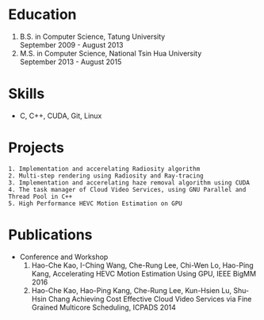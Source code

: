 # Education
  1. B.S. in Computer Science, Tatung University  
     September 2009 - August 2013 
  2. M.S. in Computer Science, National Tsin Hua University  
     September 2013 - August 2015 
    
# Skills
  - C, C++, CUDA, Git, Linux

# Projects
    1. Implementation and accerelating Radiosity algorithm 
    2. Multi-step rendering using Radiosity and Ray-tracing 
    3. Implementation and accerelating haze removal algorithm using CUDA
    4. The task manager of Cloud Video Services, using GNU Parallel and Thread Pool in C++
    5. High Performance HEVC Motion Estimation on GPU 

# Publications
  - Conference and Workshop
    1. Hao-Che Kao, I-Ching Wang, Che-Rung Lee, Chi-Wen Lo, Hao-Ping Kang, Accelerating HEVC Motion Estimation Using GPU, IEEE BigMM 2016
    2. Hao-Che Kao, Hao-Ping Kang, Che-Rung Lee, Kun-Hsien Lu, Shu-Hsin Chang Achieving Cost Effective Cloud Video Services via Fine Grained Multicore Scheduling, ICPADS 2014